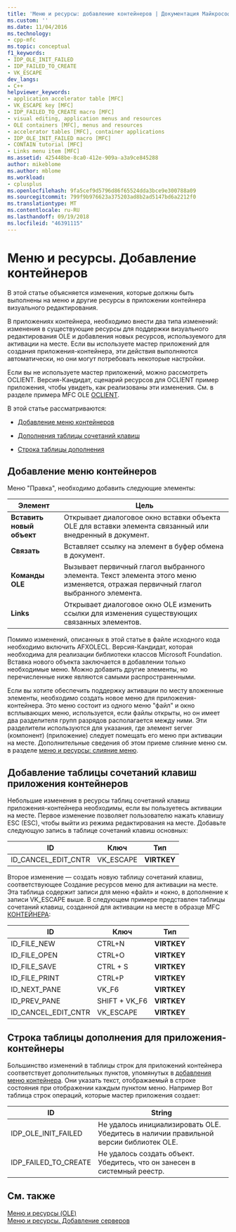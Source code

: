 ```yaml
---
title: 'Меню и ресурсы: добавление контейнеров | Документация Майкрософт'
ms.custom: ''
ms.date: 11/04/2016
ms.technology:
- cpp-mfc
ms.topic: conceptual
f1_keywords:
- IDP_OLE_INIT_FAILED
- IDP_FAILED_TO_CREATE
- VK_ESCAPE
dev_langs:
- C++
helpviewer_keywords:
- application accelerator table [MFC]
- VK_ESCAPE key [MFC]
- IDP_FAILED_TO_CREATE macro [MFC]
- visual editing, application menus and resources
- OLE containers [MFC], menus and resources
- accelerator tables [MFC], container applications
- IDP_OLE_INIT_FAILED macro [MFC]
- CONTAIN tutorial [MFC]
- Links menu item [MFC]
ms.assetid: 425448be-8ca0-412e-909a-a3a9ce845288
author: mikeblome
ms.author: mblome
ms.workload:
- cplusplus
ms.openlocfilehash: 9fa5cef9d5796d86f65524dda3bce9e300788a09
ms.sourcegitcommit: 799f9b976623a375203ad8b2ad5147bd6a2212f0
ms.translationtype: MT
ms.contentlocale: ru-RU
ms.lasthandoff: 09/19/2018
ms.locfileid: "46391115"
---
```

# <a name="menus-and-resources-container-additions"></a>Меню и ресурсы. Добавление контейнеров

В этой статье объясняется изменения, которые должны быть выполнены на меню и другие ресурсы в приложении контейнера визуального редактирования.

В приложениях контейнера, необходимо внести два типа изменений: изменения в существующие ресурсы для поддержки визуального редактирования OLE и добавления новых ресурсов, используемого для активации на месте. Если вы используете мастер приложений для создания приложения-контейнера, эти действия выполняются автоматически, но они могут потребовать некоторые настройки.

Если вы не используете мастер приложений, можно рассмотреть OCLIENT. Версия-Кандидат, сценарий ресурсов для OCLIENT пример приложения, чтобы увидеть, как реализованы эти изменения. См. в разделе примера MFC OLE [OCLIENT](../visual-cpp-samples.md).

В этой статье рассматриваются:

- [Добавление меню контейнеров](#_core_container_menu_additions)

- [Дополнения таблицы сочетаний клавиш](#_core_container_application_accelerator_table_additions)

- [Строка таблицы дополнения](#_core_string_table_additions_for_container_applications)

##  <a name="_core_container_menu_additions"></a> Добавление меню контейнеров

Меню "Правка", необходимо добавить следующие элементы:

|Элемент|Цель|
|----------|-------------|
|**Вставить новый объект**|Открывает диалоговое окно вставки объекта OLE для вставки элемента связанный или внедренный в документ.|
|**Связать**|Вставляет ссылку на элемент в буфер обмена в документ.|
|**Команды OLE**|Вызывает первичный глагол выбранного элемента. Текст элемента этого меню изменяется, отражая первичный глагол выбранного элемента.|
|**Links**|Открывает диалоговое окно OLE изменить ссылки для изменения существующих связанных элементов.|

Помимо изменений, описанных в этой статье в файле исходного кода необходимо включить AFXOLECL. Версия-Кандидат, которая необходима для реализации библиотеки классов Microsoft Foundation. Вставка нового объекта заключается в добавлении только необходимые меню. Можно добавить другие элементы, но перечисленные ниже являются самыми распространенными.

Если вы хотите обеспечить поддержку активации по месту вложенные элементы, необходимо создать новое меню для приложения-контейнера. Это меню состоит из одного меню "файл" и окно всплывающих меню, используется, если файлы открыты, но он имеет два разделителя групп разрядов располагается между ними. Эти разделители используются для указания, где элемент server (компонент) (приложение) следует помещать его меню при активации на месте. Дополнительные сведения об этом приеме слияние меню см. в разделе [меню и ресурсы: слияние меню](../mfc/menus-and-resources-menu-merging.md).

##  <a name="_core_container_application_accelerator_table_additions"></a> Добавление таблицы сочетаний клавиш приложения контейнеров

Небольшие изменения в ресурсы таблиц сочетаний клавиш приложения-контейнера необходимы, если вы пользуетесь активации на месте. Первое изменение позволяет пользователю нажать клавишу ESC (ESC), чтобы выйти из режима редактирования на месте. Добавьте следующую запись в таблице сочетаний клавиш основных:

|ID|Ключ|Тип|
|--------|---------|----------|
|ID_CANCEL_EDIT_CNTR|VK_ESCAPE|**VIRTKEY**|

Второе изменение — создать новую таблицу сочетаний клавиш, соответствующее Создание ресурсов меню для активации на месте. Эта таблица содержит записи для меню «файл» и «окно, в дополнение к записи VK_ESCAPE выше. В следующем примере представлен таблицы сочетаний клавиш, созданной для активации на месте в образце MFC [КОНТЕЙНЕРА](../visual-cpp-samples.md):

|ID|Ключ|Тип|
|--------|---------|----------|
|ID_FILE_NEW|CTRL+N|**VIRTKEY**|
|ID_FILE_OPEN|CTRL+O|**VIRTKEY**|
|ID_FILE_SAVE|CTRL + S|**VIRTKEY**|
|ID_FILE_PRINT|CTRL+P|**VIRTKEY**|
|ID_NEXT_PANE|VK_F6|**VIRTKEY**|
|ID_PREV_PANE|SHIFT + VK_F6|**VIRTKEY**|
|ID_CANCEL_EDIT_CNTR|VK_ESCAPE|**VIRTKEY**|

##  <a name="_core_string_table_additions_for_container_applications"></a> Строка таблицы дополнения для приложения-контейнеры

Большинство изменений в таблицы строк для приложений контейнера соответствует дополнительных пунктов, упомянутых в [добавления меню контейнера](#_core_container_menu_additions). Они указать текст, отображаемый в строке состояния при отображении каждым пунктом меню. Например Вот таблица строк операций, которые мастер приложения создает:

|ID|String|
|--------|------------|
|IDP_OLE_INIT_FAILED|Не удалось инициализировать OLE. Убедитесь в наличии правильной версии библиотек OLE.|
|IDP_FAILED_TO_CREATE|Не удалось создать объект. Убедитесь, что он занесен в системный реестр.|

## <a name="see-also"></a>См. также

[Меню и ресурсы (OLE)](../mfc/menus-and-resources-ole.md)<br/>
[Меню и ресурсы. Добавление серверов](../mfc/menus-and-resources-server-additions.md)

